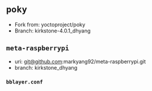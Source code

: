 # `poky`
- Fork from: yoctoproject/poky
- Branch: kirkstone-4.0.1_dhyang

## `meta-raspberrypi`
 - uri: git@github.com:markyang92/meta-raspberrypi.git
 - branch: kirkstone_dhyang

### `bblayer.conf`